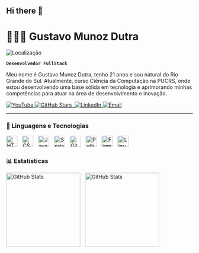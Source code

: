 ## Hi there 👋

# 👩🏻‍💻 Gustavo Munoz Dutra
<p align="left">
         <img 
            alt="Localização" 
            title="Sou do Rio Grande do Sul - Brasil" 
            src="https://img.shields.io/badge/Rio%20Grande%20do%20Sul-BRA-green?style=for-the-badge&logo=google-maps&logoColor=white"
        />
</p>

**`Desenvolvedor FullStack`**

Meu nome é Gustavo Munoz Dutra, tenho 21 anos e sou natural do Rio Grande do Sul. Atualmente, curso Ciência da Computação na PUCRS, onde estou desenvolvendo uma base sólida em tecnologia e aprimorando minhas competências para atuar na área de desenvolvimento e inovação.

<p align="left">
    <a href="https://www.youtube.com/@Gustavo-wd5sn">
    <img 
        alt="YouTube" 
        title="Meu canal no YouTube" 
        src="https://img.shields.io/badge/-YouTube-red?style=for-the-badge&logo=youtube&logoColor=white"
    />
</a>
    <a href="https://github.com/gustav1011?tab=stars">
    <img 
        alt="GitHub Stars" 
        title="Meus repositórios favoritados" 
        src="https://img.shields.io/badge/-GitHub%20Stars-2ea44f?style=for-the-badge&logo=github&logoColor=white"
    />
</a>
   <a href="https://github.com/gustav1011?tab=followers">
        <img 
        alt="" 
        title="Me siga no GitHub" 
        src="https://img.shields.io/badge/-GitHub-236ad3?style=for-the-badge&logo=github&logoColor=white"
        />
    </a>
        </a>
<a href="https://www.linkedin.com/in/gustavo-munoz-dutra-79070127b/">
        <img 
            alt="LinkedIn" 
            title="Meu LinkedIn" 
            src="https://img.shields.io/badge/LinkedIn-0A66C2?style=for-the-badge&logo=linkedin&logoColor=white"
        />
    </a>
   <a href="mailto:gustavomunozdutra@gmail.com">
    <img 
        alt="Email" 
        title="Me envie um email" 
        src="https://custom-icon-badges.demolab.com/badge/-gustavomunozdutra@gmail.com-red?style=for-the-badge&logo=mention&logoColor=white"
    />
</a>
</p>

---

### 🤖 Linguagens e Tecnologias

<img 
    align="left" 
    alt="HTML"
    title="HTML" 
    width="30px" 
    style="padding-right: 10px;" 
    src="https://cdn.jsdelivr.net/gh/devicons/devicon@latest/icons/html5/html5-original.svg" 
/>
<img 
    align="left" 
    alt="CSS" 
    title="CSS"
    width="30px" 
    style="padding-right: 10px;" 
    src="https://cdn.jsdelivr.net/gh/devicons/devicon@latest/icons/css3/css3-original.svg" 
/>
<img 
    align="left" 
    alt="Java" 
    title="Java"
    width="30px" 
    style="padding-right: 10px;" 
    src="https://cdn.jsdelivr.net/gh/devicons/devicon@latest/icons/java/java-original.svg" 
/>
<img 
    align="left" 
    alt="Spring" 
    title="Spring"
    width="30px" 
    style="padding-right: 10px;" 
    src="https://cdn.jsdelivr.net/gh/devicons/devicon@latest/icons/spring/spring-original-wordmark.svg" 
/>
<img 
    align="left" 
    alt="Git" 
    title="Git"
    width="30px" 
    style="padding-right: 10px;" 
    src="https://cdn.jsdelivr.net/gh/devicons/devicon@latest/icons/git/git-original.svg" 
/>
<img 
    align="left" 
    alt="Python" 
    title="Python"
    width="30px" 
    style="padding-right: 10px;" 
    src="https://cdn.jsdelivr.net/gh/devicons/devicon@latest/icons/python/python-original.svg" 
/>
<img 
    align="left" 
    alt="Figma" 
    title="Figma"
    width="30px" 
    style="padding-right: 10px;" 
    src="https://cdn.jsdelivr.net/gh/devicons/devicon@latest/icons/figma/figma-original.svg"
/>
<img 
    align="left" 
    alt="Linux Ubuntu" 
    title="Ubuntu"
    width="30px" 
    style="padding-right: 10px;" 
    src="https://cdn.jsdelivr.net/gh/devicons/devicon@latest/icons/ubuntu/ubuntu-original.svg"
/>


<br/>
<br/>

### 📊 Estatísticas

<p>
  <img 
    align="left" 
    alt="GitHub Stats" 
    height="200" 
    style="padding-right: 10px;" 
    src="https://github-readme-stats.vercel.app/api?username=gustav1011&show_icons=true&theme=tokyonight&include_all_commits=true&locale=pt-br" 
  />

<img 
      align="left" 
      alt="GitHub Stats" 
      height="200" 
      src="https://github-readme-stats.vercel.app/api/top-langs/?username=gustav1011&theme=tokyonight&layout=compact&custom_title=Tecnologias&langs_count=9" 
  />

</p>

